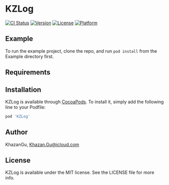 # KZLog

[![CI Status](https://img.shields.io/travis/KhazanGu/KZLog.svg?style=flat)](https://travis-ci.org/KhazanGu/KZLog)
[![Version](https://img.shields.io/cocoapods/v/KZLog.svg?style=flat)](https://cocoapods.org/pods/KZLog)
[![License](https://img.shields.io/cocoapods/l/KZLog.svg?style=flat)](https://cocoapods.org/pods/KZLog)
[![Platform](https://img.shields.io/cocoapods/p/KZLog.svg?style=flat)](https://cocoapods.org/pods/KZLog)

## Example

To run the example project, clone the repo, and run `pod install` from the Example directory first.

## Requirements

## Installation

KZLog is available through [CocoaPods](https://cocoapods.org). To install
it, simply add the following line to your Podfile:

```ruby
pod 'KZLog'
```

## Author

KhazanGu, Khazan.Gu@icloud.com

## License

KZLog is available under the MIT license. See the LICENSE file for more info.
